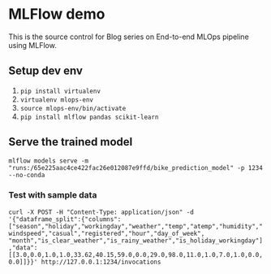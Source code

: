 # MLFlow demo

This is the source control for Blog series on End-to-end MLOps pipeline using MLFlow.

## Setup dev env

1. `pip install virtualenv`
1. `virtualenv mlops-env`
1. `source mlops-env/bin/activate`
1. `pip install mlflow pandas scikit-learn`

## Serve the trained model

`mlflow models serve -m "runs:/65e225aac4ce422fac26e012087e9ffd/bike_prediction_model" -p 1234 --no-conda`

### Test with sample data

`curl -X POST -H "Content-Type: application/json" -d '{"dataframe_split":{"columns":["season","holiday","workingday","weather","temp","atemp","humidity","windspeed","casual","registered","hour","day_of_week", "month","is_clear_weather","is_rainy_weather","is_holiday_workingday"],"data":[[3.0,0.0,1.0,1.0,33.62,40.15,59.0,0.0,29.0,98.0,11.0,1.0,7.0,1.0,0.0,0.0]]}}' http://127.0.0.1:1234/invocations`
